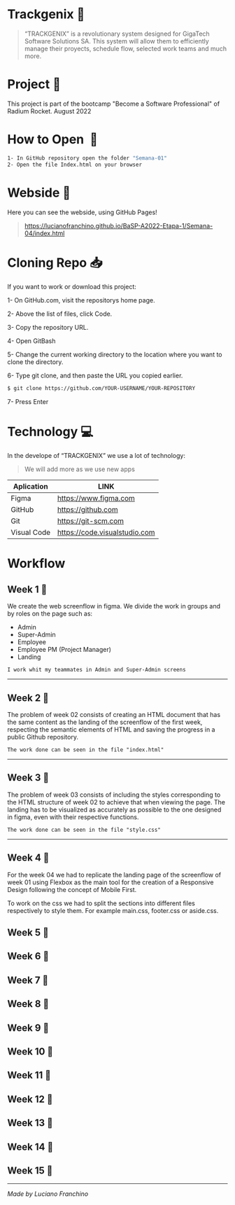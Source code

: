 # Trackgenix 🚀​

>“TRACKGENIX” is a revolutionary system designed for GigaTech Software Solutions SA. 
This system will allow them to efficiently manage their proyects, schedule flow,
selected work teams and much more.

# Project 📑​

This project is part of the bootcamp "Become a Software Professional" of Radium Rocket. August 2022

# How to Open ​ 📂​

```bash
1- In GitHub repository open the folder "Semana-01"
2- Open the file Index.html on your browser
```
# Webside 🔎​

Here you can see the webside, using GitHub Pages!


> https://lucianofranchino.github.io/BaSP-A2022-Etapa-1/Semana-04/index.html

# Cloning Repo 📥
If you want to work or download this project:

1- On GitHub.com, visit the repositorys home page.

2- Above the list of files, click Code.

3- Copy the repository URL.

4- Open GitBash

5- Change the current working directory to the location where you want to clone the directory.

6- Type git clone, and then paste the URL you copied earlier.

```bash
$ git clone https://github.com/YOUR-USERNAME/YOUR-REPOSITORY
```
7- Press Enter

# Technology 💻​

In the develope of “TRACKGENIX” we use a lot of technology: 
>We will add more as we use new apps


| Aplication | LINK |
| ------ | ------ |
| Figma | https://www.figma.com |
| GitHub | https://github.com |
| Git | https://git-scm.com |
| Visual Code | https://code.visualstudio.com|


# Workflow

## Week 1 📅​

We create the web screenflow in figma.
We divide the work in groups and by roles on the page such as: 
- Admin
- Super-Admin
- Employee
- Employee PM (Project Manager)
- Landing

```
I work whit my teammates in Admin and Super-Admin screens
````
***
## Week 2 📅​

The problem of week 02 consists of creating an HTML document that has the same content as the landing of the screenflow of the first week, respecting the semantic elements of HTML and saving the progress in a public Github repository.

```
The work done can be seen in the file "index.html"
```

***
## Week 3 📅​

The problem of week 03 consists of including the styles corresponding to the HTML structure of week 02 to achieve that when viewing the page.
The landing has to be visualized as accurately as possible to the one designed in figma, even with their respective functions.

```
The work done can be seen in the file "style.css"
```

***
## Week 4 📅​

For the week 04 we had to replicate the landing page of the screenflow of week 01 using Flexbox as the main tool for the creation of a Responsive Design following the concept of Mobile First.

To work on the css we had to split the sections into different files respectively to style them. For example main.css, footer.css or aside.css.


## Week 5 📅​

## Week 6 📅​

## Week 7 📅​

## Week 8 📅​

## Week 9 📅​

## Week 10 📅​

## Week 11 📅​

## Week 12 📅​

## Week 13 📅​

## Week 14 📅​

## Week 15 📅​
***
*Made by Luciano Franchino*